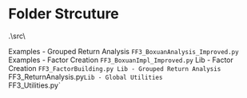 # Folder Strcuture
.\src\

Examples - Grouped Return Analysis        `FF3_BoxuanAnalysis_Improved.py`
Examples - Factor Creation                `FF3_BoxuanImpl_Improved.py`
Lib - Factor Creation                     `FF3_FactorBuilding.py
Lib - Grouped Return Analysis             `FF3_ReturnAnalysis.py`
Lib - Global Utilities                    `FF3_Utilities.py`
